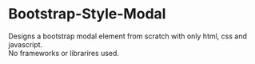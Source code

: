 # Bootstrap-Style-Modal

Designs a bootstrap modal element from scratch with only html, css and javascript.<br>
No frameworks or librarires used.
